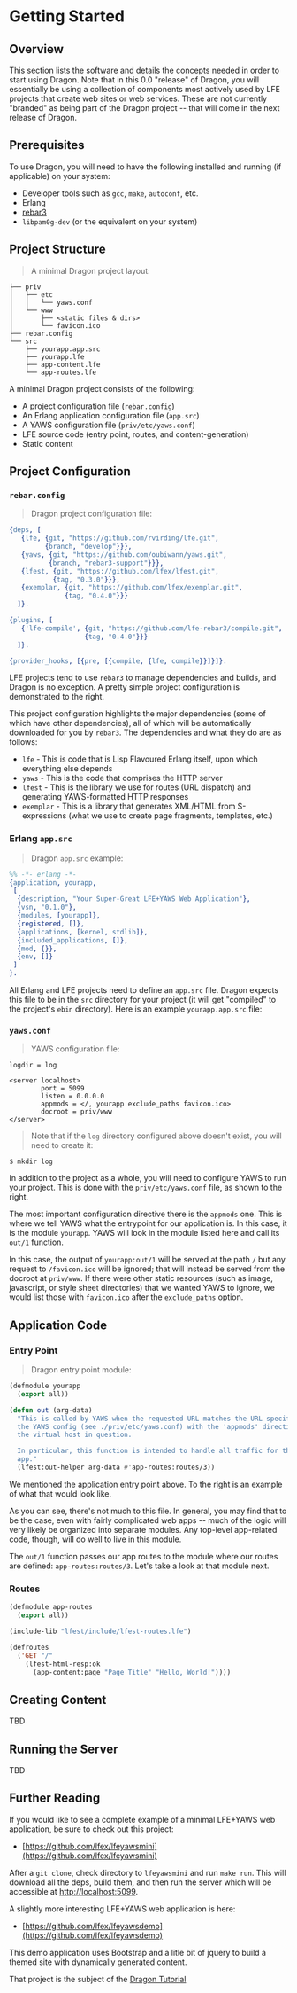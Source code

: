 # Getting Started

## Overview

This section lists the software and details the concepts needed in order to start using Dragon. Note that in this 0.0 "release" of Dragon, you will essentially be using a collection of components most actively used by LFE projects that create web sites or web services. These are not currently "branded" as being part of the Dragon project -- that will come in the next release of Dragon.


## Prerequisites

To use Dragon, you will need to have the following installed and running (if applicable) on your system:

* Developer tools such as ``gcc``, ``make``, ``autoconf``, etc.
* Erlang
* [rebar3](https://s3.amazonaws.com/rebar3/rebar3)
* ``libpam0g-dev`` (or the equivalent on your system)


## Project Structure

> A minimal Dragon project layout:

```
├── priv
│   ├── etc
│   │   └── yaws.conf
│   └── www
│       ├── <static files & dirs>
│       └── favicon.ico
├── rebar.config
└── src
    ├── yourapp.app.src
    ├── yourapp.lfe
    ├── app-content.lfe
    └── app-routes.lfe
```

A minimal Dragon project consists of the following:

* A project configuration file (``rebar.config``)
* An Erlang application configuration file (``app.src``)
* A YAWS configuration file (``priv/etc/yaws.conf``)
* LFE source code (entry point, routes, and content-generation)
* Static content


## Project Configuration

### ``rebar.config``

> Dragon project configuration file:

```erlang
{deps, [
   {lfe, {git, "https://github.com/rvirding/lfe.git",
         {branch, "develop"}}},
   {yaws, {git, "https://github.com/oubiwann/yaws.git",
          {branch, "rebar3-support"}}},
   {lfest, {git, "https://github.com/lfex/lfest.git",
           {tag, "0.3.0"}}},
   {exemplar, {git, "https://github.com/lfex/exemplar.git",
              {tag, "0.4.0"}}}
  ]}.

{plugins, [
   {'lfe-compile', {git, "https://github.com/lfe-rebar3/compile.git",
                   {tag, "0.4.0"}}}
  ]}.

{provider_hooks, [{pre, [{compile, {lfe, compile}}]}]}.
```

LFE projects tend to use ``rebar3`` to manage dependencies and builds, and Dragon is no
exception. A pretty simple project configuration is demonstrated to the right.

This project configuration highlights the major dependencies (some of which have other
dependencies), all of which will be automatically downloaded for you by ``rebar3``. The
dependencies and what they do are as follows:

* ``lfe`` - This is code that is Lisp Flavoured Erlang itself, upon which everything else depends
* ``yaws`` - This is the code that comprises the HTTP server
* ``lfest`` - This is the library we use for routes (URL dispatch) and generating YAWS-formatted HTTP responses
* ``exemplar`` - This is a library that generates XML/HTML from S-expressions (what we use to create page fragments, templates, etc.)


### Erlang ``app.src``

> Dragon ``app.src`` example:

```erlang
%% -*- erlang -*-
{application, yourapp,
 [
  {description, "Your Super-Great LFE+YAWS Web Application"},
  {vsn, "0.1.0"},
  {modules, [yourapp]},
  {registered, []},
  {applications, [kernel, stdlib]},
  {included_applications, []},
  {mod, {}},
  {env, []}
 ]
}.
```

All Erlang and LFE projects need to define an ``app.src`` file. Dragon expects this file
to be in the ``src`` directory for your project (it will get "compiled" to the project's
``ebin`` directory). Here is an example ``yourapp.app.src`` file:


### ``yaws.conf``

> YAWS configuration file:

```
logdir = log

<server localhost>
        port = 5099
        listen = 0.0.0.0
        appmods = </, yourapp exclude_paths favicon.ico>
        docroot = priv/www
</server>
```

> Note that if the ``log`` directory configured above doesn't exist, you will need to create it:

```
$ mkdir log
```

In addition to the project as a whole, you will need to configure YAWS to run your project. This is done with the ``priv/etc/yaws.conf`` file, as shown to the right.

The most important configuration directive there is the ``appmods`` one. This is where we tell YAWS what the entrypoint for our application is. In this case, it is the module ``yourapp``. YAWS will look in the module listed here and call its ``out/1`` function.

In this case, the output of ``yourapp:out/1`` will be served at the path ``/`` but any request to ``/favicon.ico`` will be ignored; that will instead be served from the docroot at ``priv/www``. If there were other static resources (such as image, javascript, or style sheet directories) that we wanted YAWS to ignore, we would list those with ``favicon.ico`` after the ``exclude_paths`` option.

## Application Code

### Entry Point

> Dragon entry point module:

```lisp
(defmodule yourapp
  (export all))

(defun out (arg-data)
  "This is called by YAWS when the requested URL matches the URL specified in
  the YAWS config (see ./priv/etc/yaws.conf) with the 'appmods' directive for
  the virtual host in question.

  In particular, this function is intended to handle all traffic for this
  app."
  (lfest:out-helper arg-data #'app-routes:routes/3))
```

We mentioned the application entry point above. To the right is an example of what that would look like.

As you can see, there's not much to this file. In general, you may find that to be the case, even with fairly complicated web apps -- much of the logic will very likely be organized into separate modules. Any top-level app-related code, though, will do well to live in this module.

The ``out/1`` function passes our app routes to the module where our routes are defined: ``app-routes:routes/3``. Let's take a look at that module next.


### Routes

```lisp
(defmodule app-routes
  (export all))

(include-lib "lfest/include/lfest-routes.lfe")

(defroutes
  ('GET "/"
    (lfest-html-resp:ok
      (app-content:page "Page Title" "Hello, World!"))))
```


## Creating Content

TBD

## Running the Server

TBD

## Further Reading

If you would like to see a complete example of a minimal LFE+YAWS web application,
be sure to check out this project:

* [https://github.com/lfex/lfeyawsmini](https://github.com/lfex/lfeyawsmini)

After a ``git clone``, check directory to ``lfeyawsmini`` and run ``make run``. This will download all the deps, build them, and then run the server which will be accessible at
[http://localhost:5099](http://localhost:5099).


A slightly more interesting LFE+YAWS web application is here:

* [https://github.com/lfex/lfeyawsdemo](https://github.com/lfex/lfeyawsdemo)

This demo application uses Bootstrap and a litle bit of jquery to build a themed site with dynamically generated content.

That project is the subject of the [Dragon Tutorial]()
